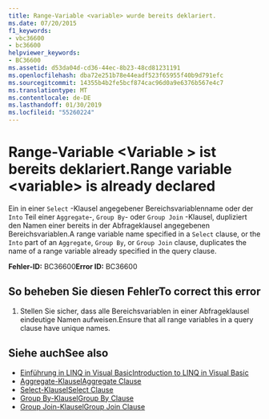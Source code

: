 ```yaml
---
title: Range-Variable <variable> wurde bereits deklariert.
ms.date: 07/20/2015
f1_keywords:
- vbc36600
- bc36600
helpviewer_keywords:
- BC36600
ms.assetid: d53da04d-cd36-44ec-8b23-48cd81231191
ms.openlocfilehash: dba72e251b78e44eadf523f65955f40b9d791efc
ms.sourcegitcommit: 14355b4b2fe5bcf874cac96d0a9e6376b567e4c7
ms.translationtype: MT
ms.contentlocale: de-DE
ms.lasthandoff: 01/30/2019
ms.locfileid: "55260224"
---
```

# <a name="range-variable-variable-is-already-declared"></a><span data-ttu-id="a6a79-102">Range-Variable \<Variable > ist bereits deklariert.</span><span class="sxs-lookup"><span data-stu-id="a6a79-102">Range variable \<variable> is already declared</span></span>
<span data-ttu-id="a6a79-103">Ein in einer `Select` -Klausel angegebener Bereichsvariablenname oder der `Into` Teil einer `Aggregate`-, `Group By`- oder `Group Join` -Klausel, dupliziert den Namen einer bereits in der Abfrageklausel angegebenen Bereichsvariablen.</span><span class="sxs-lookup"><span data-stu-id="a6a79-103">A range variable name specified in a `Select` clause, or the `Into` part of an `Aggregate`, `Group By`, or `Group Join` clause, duplicates the name of a range variable already specified in the query clause.</span></span>  
  
 <span data-ttu-id="a6a79-104">**Fehler-ID:** BC36600</span><span class="sxs-lookup"><span data-stu-id="a6a79-104">**Error ID:** BC36600</span></span>  
  
## <a name="to-correct-this-error"></a><span data-ttu-id="a6a79-105">So beheben Sie diesen Fehler</span><span class="sxs-lookup"><span data-stu-id="a6a79-105">To correct this error</span></span>  
  
1.  <span data-ttu-id="a6a79-106">Stellen Sie sicher, dass alle Bereichsvariablen in einer Abfrageklausel eindeutige Namen aufweisen.</span><span class="sxs-lookup"><span data-stu-id="a6a79-106">Ensure that all range variables in a query clause have unique names.</span></span>  
  
## <a name="see-also"></a><span data-ttu-id="a6a79-107">Siehe auch</span><span class="sxs-lookup"><span data-stu-id="a6a79-107">See also</span></span>
- [<span data-ttu-id="a6a79-108">Einführung in LINQ in Visual Basic</span><span class="sxs-lookup"><span data-stu-id="a6a79-108">Introduction to LINQ in Visual Basic</span></span>](../../visual-basic/programming-guide/language-features/linq/introduction-to-linq.md)
- [<span data-ttu-id="a6a79-109">Aggregate-Klausel</span><span class="sxs-lookup"><span data-stu-id="a6a79-109">Aggregate Clause</span></span>](../../visual-basic/language-reference/queries/aggregate-clause.md)
- [<span data-ttu-id="a6a79-110">Select-Klausel</span><span class="sxs-lookup"><span data-stu-id="a6a79-110">Select Clause</span></span>](../../visual-basic/language-reference/queries/select-clause.md)
- [<span data-ttu-id="a6a79-111">Group By-Klausel</span><span class="sxs-lookup"><span data-stu-id="a6a79-111">Group By Clause</span></span>](../../visual-basic/language-reference/queries/group-by-clause.md)
- [<span data-ttu-id="a6a79-112">Group Join-Klausel</span><span class="sxs-lookup"><span data-stu-id="a6a79-112">Group Join Clause</span></span>](../../visual-basic/language-reference/queries/group-join-clause.md)
